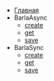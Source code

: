 - [Главная](/)
- BarlaAsync
  - [create](/async/create.md)
  - [get](/async/get.md)
  - [save](/async/save.md)
- BarlaSync
  - [create](/sync/create.md)
  - [get](/sync/get.md)
  - [save](/sync/save.md)
